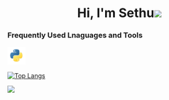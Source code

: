 <div align="center">
 <h1> Hi, I'm Sethu<img src="https://media.giphy.com/media/hvRJCLFzcasrR4ia7z/giphy.gif" width="35px"></h1>
</div>





### Frequently Used Lnaguages and Tools
<code><img height="40" src="https://raw.githubusercontent.com/github/explore/5c058a388828bb5fde0bcafd4bc867b5bb3f26f3/topics/python/python.png"></code>


[![Top Langs](https://github-readme-stats.vercel.app/api/top-langs/?username=S3thu&layout=compact&theme=tokyonight)](https://github.com/anuraghazra/github-readme-stats)

![](https://komarev.com/ghpvc/?username=S3thu&label=PROFILE+VIEWS)


